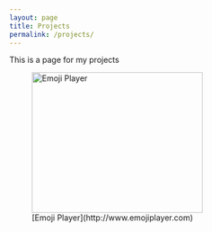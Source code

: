 ```yaml
---
layout: page
title: Projects
permalink: /projects/
---
```



This is a page for my projects

<figure>
   <img src="http://i.imgur.com/rPdxMawg.png" alt="Emoji Player" width="304" height="250"> 
  <figcaption> [Emoji Player](http://www.emojiplayer.com) </figcaption>
</figure>




